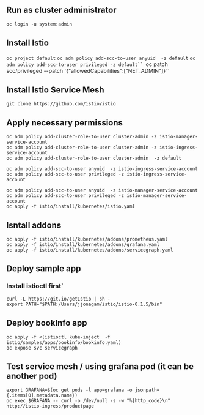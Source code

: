 
## Run as cluster administrator
`oc login -u system:admin`

## Install Istio
`oc project default`
`oc adm policy add-scc-to-user anyuid  -z default`
`oc adm policy add-scc-to-user privileged -z default``
`oc patch scc/privileged --patch `{\"allowedCapabilities\":[\"NET_ADMIN\"]}``



## Install Istio Service Mesh
`git clone https://github.com/istio/istio`




## Apply necessary permissions 

`oc adm policy add-cluster-role-to-user cluster-admin -z istio-manager-service-account`  
`oc adm policy add-cluster-role-to-user cluster-admin -z istio-ingress-service-account`  
`oc adm policy add-cluster-role-to-user cluster-admin  -z default`  

`oc adm policy add-scc-to-user anyuid  -z istio-ingress-service-account`  
`oc adm policy add-scc-to-user privileged -z istio-ingress-service-account`  

`oc adm policy add-scc-to-user anyuid  -z istio-manager-service-account`  
`oc adm policy add-scc-to-user privileged -z istio-manager-service-account`  
`oc apply -f istio/install/kubernetes/istio.yaml`  



## Isntall addons 
`oc apply -f istio/install/kubernetes/addons/prometheus.yaml`  
`oc apply -f istio/install/kubernetes/addons/grafana.yaml`  
`oc apply -f istio/install/kubernetes/addons/servicegraph.yaml`  



## Deploy sample app
### Install istioctl first`  
`curl -L https://git.io/getIstio | sh -`  
`export PATH="$PATH:/Users/jjonagam/istio/istio-0.1.5/bin"`  


## Deploy bookInfo app
`oc apply -f <(istioctl kube-inject  -f istio/samples/apps/bookinfo/bookinfo.yaml)`  
`oc expose svc servicegraph`  


## Test service mesh / using grafana pod (it can be another pod) 
`export GRAFANA=$(oc get pods -l app=grafana -o jsonpath={.items[0].metadata.name})`  
`oc exec $GRAFANA -- curl -o /dev/null -s -w "%{http_code}\n" http://istio-ingress/productpage`  
